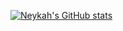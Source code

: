 [![Neykah's GitHub stats](https://github-readme-stats.vercel.app/api?username=Neykah&count_private=true&theme=gruvbox&show_icons=true)](https://github.com/anuraghazra/github-readme-stats)
